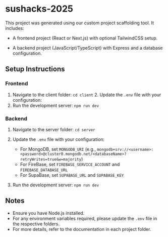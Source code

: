 # sushacks-2025

This project was generated using our custom project scaffolding tool. It includes:

- A frontend project (React or Next.js) with optional TailwindCSS setup.

- A backend project (JavaScript/TypeScript) with Express and a database configuration.


## Setup Instructions

### Frontend
1. Navigate to the client folder: `cd client`
    2. Update the `.env` file with your configuration:
3. Run the development server: `npm run dev`


### Backend
1. Navigate to the server folder: `cd server`
2. Update the `.env` file with your configuration:

   - For MongoDB, set `MONGODB_URI` (e.g., `mongodb+srv://<username>:<password>@cluster0.mongodb.net/<databaseName>?retryWrites=true&w=majority`)
   - For FireBase, set `FIREBASE_SERVICE_ACCOUNT` and `FIREBASE_DATABASE_URL`
   - For SupaBase, set `SUPABASE_URL` and `SUPABASE_KEY`

3. Run the development server: `npm run dev`


## Notes
- Ensure you have Node.js installed.
- For any environment variables required, please update the `.env` file in the respective folders.
- For more details, refer to the documentation in each project folder.
